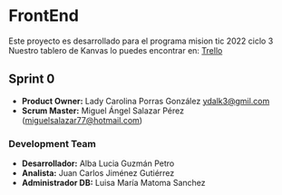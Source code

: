 # FrontEnd

Este proyecto es desarrollado para el programa mision tic 2022 ciclo 3
Nuestro tablero de Kanvas lo puedes encontrar en: [Trello](https://trello.com/b/wffKWpjv/ciclo3-udea)
## Sprint 0

- **Product Owner:** Lady Carolina Porras González  ydalk3@gmil.com
- **Scrum Master:** Miguel Ángel Salazar Pérez (miguelsalazar77@hotmail.com)


### Development Team
- **Desarrollador:** Alba Lucia Guzmán Petro
- **Analista:** Juan Carlos Jiménez Gutiérrez
- **Administrador DB:** Luisa María Matoma Sanchez
